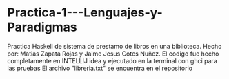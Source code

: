 # Practica-1---Lenguajes-y-Paradigmas
Practica Haskell de sistema de prestamo de libros en una biblioteca.
Hecho por: Matias Zapata Rojas y Jaime Jesus Cotes Nuñez.
El codigo fue hecho completamente en INTELLIJ idea y ejecutado en la terminal con ghci para las pruebas
El archivo "libreria.txt" se encuentra en el repositorio
